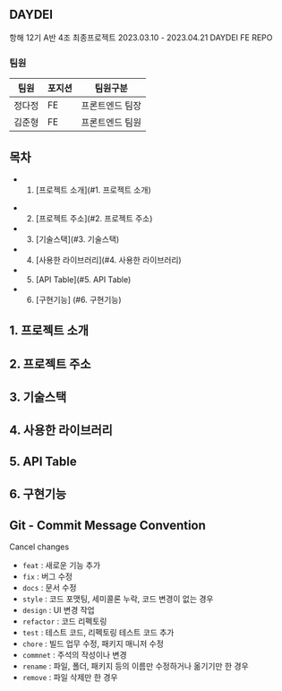 ## DAYDEI

항해 12기 A반 4조 최종프로젝트 2023.03.10 - 2023.04.21 DAYDEI FE REPO

### 팀원 

|팀원|포지션|팀원구분|
|------|---|---|
|정다정|FE|프론트엔드 팀장|
|김준형|FE|프론트엔드 팀원|

## 목차

- 1. [프로젝트 소개](#1. 프로젝트 소개)
* 2. [프로젝트 주소](#2. 프로젝트 주소)
* 3. [기술스택](#3. 기술스택)
* 4. [사용한 라이브러리](#4. 사용한 라이브러리)
* 5. [API Table](#5. API Table)
* 6. [구현기능] (#6. 구현기능)

## 1. 프로젝트 소개
## 2. 프로젝트 주소
## 3. 기술스택
## 4. 사용한 라이브러리
## 5. API Table
## 6. 구현기능


## Git - Commit Message Convention
Cancel changes
-   `feat` : 새로운 기능 추가
-   `fix` : 버그 수정
-   `docs` : 문서 수정
-   `style` : 코드 포맷팅, 세미콜론 누락, 코드 변경이 없는 경우
-   `design` : UI 변경 작업
-   `refactor` : 코드 리펙토링
-   `test` : 테스트 코드, 리펙토링 테스트 코드 추가
-   `chore` : 빌드 업무 수정, 패키지 매니저 수정
-   `commnet` : 주석의 작성이나 변경
-   `rename` : 파일, 폴더, 패키지 등의 이름만 수정하거나 옮기기만 한 경우
-   `remove` : 파일 삭제만 한 경우

